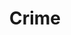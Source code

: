 ---
layout: content
data: crime
title: Crime
isHome: true
link-ch: https://figure.nz/search/?query=crime%20children&ref=yfnz
link-te: https://figure.nz/search/?query=crime%20teenagers&ref=yfnz
link-yo: https://figure.nz/search/?query=crime%20youth&ref=yfnz
---